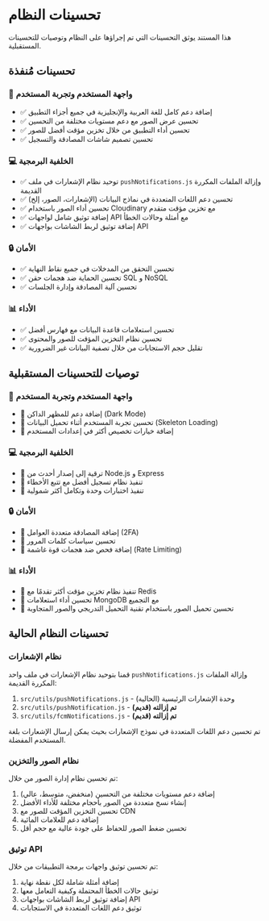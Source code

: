 # تحسينات النظام

هذا المستند يوثق التحسينات التي تم إجراؤها على النظام وتوصيات للتحسينات المستقبلية.

## تحسينات مُنفذة

### 📱 واجهة المستخدم وتجربة المستخدم

- ✅ إضافة دعم كامل للغة العربية والإنجليزية في جميع أجزاء التطبيق
- ✅ تحسين عرض الصور مع دعم مستويات مختلفة من التحسين
- ✅ تحسين أداء التطبيق من خلال تخزين مؤقت أفضل للصور
- ✅ تحسين تصميم شاشات المصادقة والتسجيل

### 💻 الخلفية البرمجية

- ✅ توحيد نظام الإشعارات في ملف `pushNotifications.js` وإزالة الملفات المكررة القديمة
- ✅ تحسين دعم اللغات المتعددة في نماذج البيانات (الإشعارات، الصور، إلخ)
- ✅ تحسين أداء الصور باستخدام Cloudinary مع تخزين مؤقت متقدم
- ✅ إضافة توثيق شامل لواجهات API مع أمثلة وحالات الخطأ
- ✅ إضافة توثيق لربط الشاشات بواجهات API

### 🔒 الأمان

- ✅ تحسين التحقق من المدخلات في جميع نقاط النهاية
- ✅ تحسين الحماية ضد هجمات حقن SQL و NoSQL
- ✅ تحسين آلية المصادقة وإدارة الجلسات

### 📊 الأداء

- ✅ تحسين استعلامات قاعدة البيانات مع فهارس أفضل
- ✅ تحسين نظام التخزين المؤقت للصور والمحتوى
- ✅ تقليل حجم الاستجابات من خلال تصفية البيانات غير الضرورية

## توصيات للتحسينات المستقبلية

### 📱 واجهة المستخدم وتجربة المستخدم

- 🔄 إضافة دعم للمظهر الداكن (Dark Mode)
- 🔄 تحسين تجربة المستخدم أثناء تحميل البيانات (Skeleton Loading)
- 🔄 إضافة خيارات تخصيص أكثر في إعدادات المستخدم

### 💻 الخلفية البرمجية

- 🔄 ترقية إلى إصدار أحدث من Node.js و Express
- 🔄 تنفيذ نظام تسجيل أفضل مع تتبع الأخطاء
- 🔄 تنفيذ اختبارات وحدة وتكامل أكثر شمولية

### 🔒 الأمان

- 🔄 إضافة المصادقة متعددة العوامل (2FA)
- 🔄 تحسين سياسات كلمات المرور
- 🔄 إضافة فحص ضد هجمات قوة غاشمة (Rate Limiting)

### 📊 الأداء

- 🔄 تنفيذ نظام تخزين مؤقت أكثر تقدمًا مع Redis
- 🔄 تحسين أداء استعلامات MongoDB مع التجميع
- 🔄 تحسين تحميل الصور باستخدام تقنية التحميل التدريجي والصور المتجاوبة

## تحسينات النظام الحالية

### نظام الإشعارات

قمنا بتوحيد نظام الإشعارات في ملف واحد `pushNotifications.js` وإزالة الملفات المكررة القديمة:

1. `src/utils/pushNotifications.js` - وحدة الإشعارات الرئيسية (الحالية)
2. `src/utils/pushNotification.js` - **تم إزالته (قديم)**
3. `src/utils/fcmNotifications.js` - **تم إزالته (قديم)**

تم تحسين دعم اللغات المتعددة في نموذج الإشعارات بحيث يمكن إرسال الإشعارات بلغة المستخدم المفضلة.

### نظام الصور والتخزين

تم تحسين نظام إدارة الصور من خلال:

1. إضافة دعم مستويات مختلفة من التحسين (منخفض، متوسط، عالي)
2. إنشاء نسخ متعددة من الصور بأحجام مختلفة للأداء الأفضل
3. تحسين التخزين المؤقت للصور مع CDN
4. إضافة دعم للعلامات المائية
5. تحسين ضغط الصور للحفاظ على جودة عالية مع حجم أقل

### توثيق API

تم تحسين توثيق واجهات برمجة التطبيقات من خلال:

1. إضافة أمثلة شاملة لكل نقطة نهاية
2. توثيق حالات الخطأ المحتملة وكيفية التعامل معها
3. إضافة توثيق لربط الشاشات بواجهات API
4. توثيق دعم اللغات المتعددة في الاستجابات 